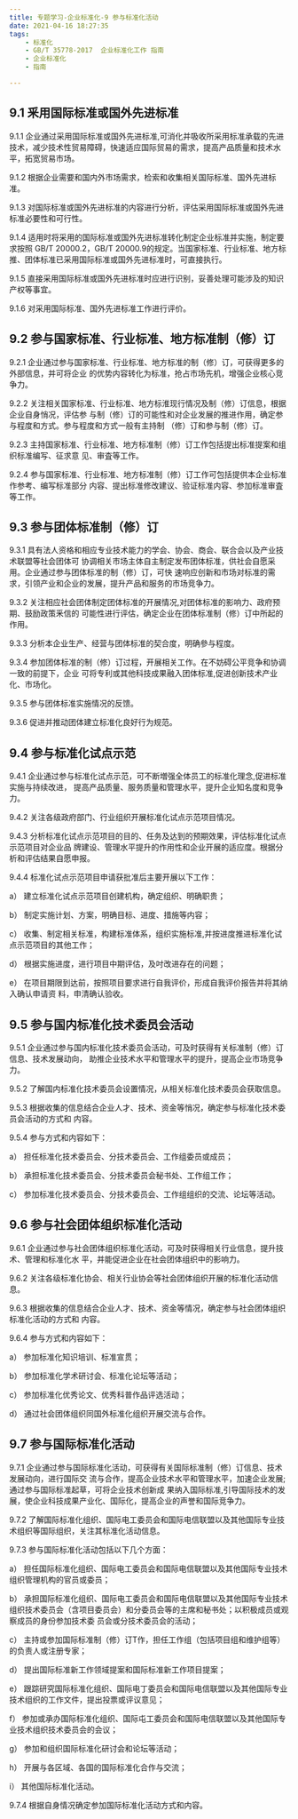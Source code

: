 ```yaml
---
title: 专题学习-企业标准化-9 参与标准化活动
date: 2021-04-16 18:27:35
tags: 
	- 标准化
	- GB/T 35778-2017  企业标准化工作 指南
	- 企业标准化
	- 指南

---
```




## 9.1 釆用国际标准或国外先进标准

9.1.1 企业通过采用国际标准或国外先进标准,可消化并吸收所采用标准承载的先进技术，减少技术性贸易障碍，快速适应国际贸易的需求，提高产品质量和技术水平，拓宽贸易市场。

9.1.2 根据企业需要和国内外市场需求，检索和收集相关国际标准、国外先进标准。

9.1.3 对国际标准或国外先进标准的内容进行分析，评估采用国际标准或国外先进标准必要性和可行性。

9.1.4 适用时将采用的国际标准或国外先进标准转化制定企业标准并实施，制定要求按照 GB/T 20000.2，GB/T 20000.9的规定。当国家标准、行业标准、地方标推、团体标准已采用国际标准或国外先进标准时，可直接执行。

9.1.5 直接采用国际标准或国外先进标准时应进行识别，妥善处理可能涉及的知识产权等事宜。

9.1.6 对采用国际标准、国外先进标准工作进行评价。

## 9.2 参与国家标准、行业标准、地方标准制（修）订

9.2.1 企业通过参与国家标准、行业标准、地方标准的制（修）订，可获得更多的外部信息，并可将企业 的优势内容转化为标准，抢占市场先机，增强企业核心竞争力。

9.2.2 关注相关国家标准、行业标准、地方标淮现行情况及制（修）订信息，根据企业自身悄况，评估参 与制（修）订的可能性和对企业发展的推进作用，确定参与程度和方式。参与程度和方式一般有主持制 （修）订和参与制（修）订。

9.2.3 主持国家标准、行业标准、地方标准制（修）订工作包括提出标准提案和组织标准编写、征求意 见、审査等工作。

9.2.4 参与国家标准、行业标准、地方标准制（修）订工作可包括提供本企业标准作参考、编写标准部分 内容、提出标准修改建议、验证标准内容、参加标准审査等工作。

## 9.3 参与团体标准制（修）订

9.3.1 具有法人资格和相应专业技术能力的学会、协会、商会、联合会以及产业技术联盟等社会团体可 协调相关市场主体自主制定发布团体标准，供社会自愿采用。企业通过参与团体标准的制（修）订，可快 速响应创新和市场对标准的需求，引领产业和企业的发展，提升产品和服务的市场竞争力。

9.3.2 关注相应社会团体制定团体标准的开展情况,对团体标准的影响力、政府预期、鼓励政策釆信的 可能性进行评估，确定企业在团体标准制（修）订中所起的作用。

9.3.3 分析本企业生产、经营与团体标准的契合度，明确參与程度。

9.3.4 参加团体标准的制（修）订过程，开展相关工作。在不妨碍公平竞争和协调一致的前提下，企业 可将专利或其他科技成果融入团体标准,促进创新技术产业化、市场化。

9.3.5 参与团体标准实施情况的反馈。

9.3.6 促进并推动团体建立标准化良好行为规范。

## 9.4 参与标准化试点示范

9.4.1 企业通过参与标准化试点示范，可不断増强全体员工的标准化理念,促进标准实施与持续改进， 提高产品质量、服务质量和管理水平，提升企业知名度和竞争力。

9.4.2 关注各级政府部门、行业组织开展标准化试点示范项目情况。

9.4.3 分析标准化试点示范项目的目的、任务及达到的预期效果，评估标准化试点示范项目对企业品 牌建设、管理水平提升的作用性和企业开展的适应度。根据分析和评估结果自愿申报。

9.4.4 标准化试点示范项目申请获批准后主要开展以下工作：

a） 建立标准化试点示范项目创建机构，确定组织、明确职贵；

b） 制定实施计划、方案，明确目标、进度、措施等内容；

c） 收集、制定相关标准，构建标准体系，组织实施标准,并按进度推进标准化试点示范项目的其他工作；

d） 根据实施进度，进行项目中期评估，及吋改进存在的问题；

e） 在项目期限到达前，按照项目要求进行自我评价，形成自我评价报告并将其纳入确认申请资 料，申清确认验收。

## 9.5 参与国内标准化技术委员会活动

9.5.1 企业通过参与国内标准化技术委员会活动，可及时获得有关标准制（修）订信息、技术发展动向， 助推企业技术水平和管理水平的提升，提高企业市场竞争力。

9.5.2 了解国内标准化技术委员会设置情况，从相关标准化技术委员会获取信息。

9.5.3 根据收集的信息结合企业人才、技术、资金等悄况，确定参与标准化技术委员会活动的方式和 内容。

9.5.4 参与方式和内容如下：

a） 担任标准化技术委员会、分技术委员会、工作组委员或成员；

b） 承担标准化技术委员会、分技术委员会秘书处、工作组工作；

c） 参加标准化技术委员会、分技术委员会、工作组组织的交流、论坛等活动。

## 9.6 参与社会团体组织标准化活动

9.6.1 企业通过参与社会团体组织标准化活动，可及时获得相关行业信息，提升技术、管理和标准化水 平，并能促进企业在社会团体组织中的影响力。

9.6.2 关注各级标准化协会、相关行业协会等社会团体组织开展的标准化活动信息。

9.6.3 根据收集的信息结合企业人才、技术、资金等情况，确定参与社会团体组织标准化活动的方式和 内容。

9.6.4 参与方式和内容如下：

a） 参加标准化知识培训、标准宣贯；

b） 参加标准化学术研讨会、标准化论坛等活动；

c） 参加标准化优秀论文、优秀科普作品评选活动；

d） 通过社会团体组织同国外标准化组织开展交流与合作。

## 9.7 参与国际标准化活动

9.7.1 企业通过参与国际标准化活动，可获得有关国际标准制（修）订信息、技术发展动向，进行国际交 流与合作，提高企业技术水平和管理水平，加速企业发展;通过参与国际标准起草，可将企业技术创新成 果纳入国际标准,引导国际技术的发展，使企业科技成果产业化、国际化，提高企业的声誉和国际竞争力。

9.7.2 了解国际标准化组织、国际电工委员会和国际电信联盟以及其他国际专业技术组织等国际组织，关注其标准化活动信息。

9.7.3 参与国际标准化活动包括以下几个方面：

a） 担任国际标准化组织、国际电工委员会和国际电信联盟以及其他国际专业技术组织管理机构的官员或委员；

b） 承担国际标准化组织、国际电工委员会和国际电信联盟以及其他国际专业技术组织技术委员会（含项目委员会）和分委员会等的主席和秘书处；以积极成员或观察成员的身份参加技术委 员会或分技术委员会的活动；

c） 主持或参加国际标准制（修）订T作，担任工作组（包括项目组和维护组等）的负责人或注册专家；

d） 提出国际标准新工作领域提案和国际标准新工作项目提案；

e） 跟踪研究国际标准化组织、国际电丁委员会和国际电信联盟以及其他国际专业技术组织的工作文件，提出投票或评议意见；

f） 参加或承办国际标准化组织、国际屯工委员会和国际电信联盟以及其他国际专业技术组织技术委员会的会议；

g） 参加和组织国际标准化研讨会和论坛等活动；

h） 开展与各区域、各国的国际标准化合作与交流；

i） 其他国际标准化活动。

9.7.4 根据自身情况确定参加国际标准化活动方式和内容。


